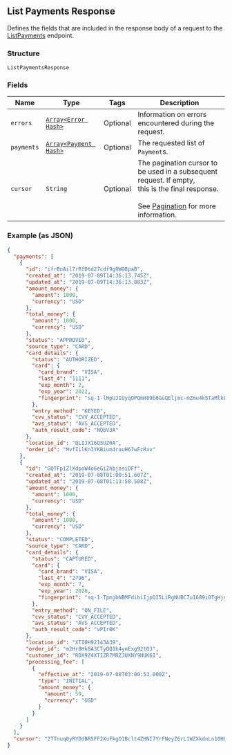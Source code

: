## List Payments Response

Defines the fields that are included in the response body of
a request to the [ListPayments](#endpoint-payments-listpayments) endpoint.

### Structure

`ListPaymentsResponse`

### Fields

| Name | Type | Tags | Description |
|  --- | --- | --- | --- |
| `errors` | [`Array<Error Hash>`](/doc/models/error.md) | Optional | Information on errors encountered during the request. |
| `payments` | [`Array<Payment Hash>`](/doc/models/payment.md) | Optional | The requested list of `Payment`s. |
| `cursor` | `String` | Optional | The pagination cursor to be used in a subsequent request. If empty,<br>this is the final response.<br><br>See [Pagination](https://developer.squareup.com/docs/basics/api101/pagination) for more information. |

### Example (as JSON)

```json
{
  "payments": [
    {
      "id": "ifrBnAil7rRfDtd27cdf9g9WO8paB",
      "created_at": "2019-07-09T14:36:13.745Z",
      "updated_at": "2019-07-09T14:36:13.883Z",
      "amount_money": {
        "amount": 1000,
        "currency": "USD"
      },
      "total_money": {
        "amount": 1000,
        "currency": "USD"
      },
      "status": "APPROVED",
      "source_type": "CARD",
      "card_details": {
        "status": "AUTHORIZED",
        "card": {
          "card_brand": "VISA",
          "last_4": "1111",
          "exp_month": 2,
          "exp_year": 2022,
          "fingerprint": "sq-1-lHpUJIUyqOPQmH89b6GuQEljmc-mZmu4kSTaMlkLDkJI7NVjAl4Zirn2sk3OeyVKVA"
        },
        "entry_method": "KEYED",
        "cvv_status": "CVV_ACCEPTED",
        "avs_status": "AVS_ACCEPTED",
        "auth_result_code": "NQbV3A"
      },
      "location_id": "QLIJX16Q3UZ0A",
      "order_id": "MvfIilKnIYKBium4rauH67wFzRxv"
    },
    {
      "id": "GQTFp1ZlXdpoW4o6eGiZhbjosiDFf",
      "created_at": "2019-07-08T01:00:51.607Z",
      "updated_at": "2019-07-08T01:13:58.508Z",
      "amount_money": {
        "amount": 1000,
        "currency": "USD"
      },
      "total_money": {
        "amount": 1000,
        "currency": "USD"
      },
      "status": "COMPLETED",
      "source_type": "CARD",
      "card_details": {
        "status": "CAPTURED",
        "card": {
          "card_brand": "VISA",
          "last_4": "2796",
          "exp_month": 7,
          "exp_year": 2026,
          "fingerprint": "sq-1-TpmjbNBMFdibiIjpQI5LiRgNUBC7u1689i0TgHjnlyHEWYB7tnn-K4QbW4ttvtaqXw"
        },
        "entry_method": "ON_FILE",
        "cvv_status": "CVV_ACCEPTED",
        "avs_status": "AVS_ACCEPTED",
        "auth_result_code": "vPIr0K"
      },
      "location_id": "XTI0H92143A39",
      "order_id": "m2Hr8Hk8A3CTyQQ1k4ynExg92tO3",
      "customer_id": "RDX9Z4XTIZR7MRZJUXNY9HUK6I",
      "processing_fee": [
        {
          "effective_at": "2019-07-08T03:00:53.000Z",
          "type": "INITIAL",
          "amount_money": {
            "amount": 59,
            "currency": "USD"
          }
        }
      ]
    }
  ],
  "cursor": "2TTnuq0yRYDdBRSFF2XuFkgO1Bclt4ZHNI7YrFNeyZ6rL1WZXkdnLn10H8fBIwFKdKW1Af6ifRa"
}
```


